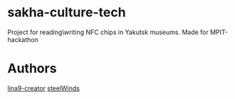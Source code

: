 # sakha-culture-tech

Project for reading\writing NFC chips in Yakutsk museums. Made for MPIT-hackathon

# Authors

[lina9-creator](https://github.com/lina9-creator)
[steelWinds](https://github.com/steelWinds)
